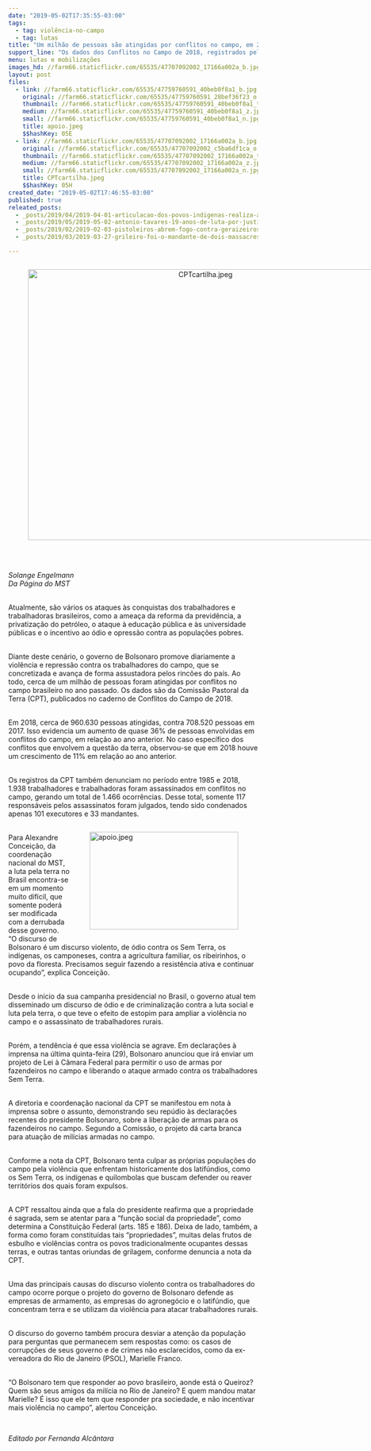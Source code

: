 ```yaml
---
date: "2019-05-02T17:35:55-03:00"
tags:
  - tag: violência-no-campo
  - tag: lutas
title: "Um milhão de pessoas são atingidas por conflitos no campo, em 2018"
support_line: "Os dados dos Conflitos no Campo de 2018, registrados pela CPT, evidenciam um aumento de quase 36% de pessoas envolvidas em conflitos, em relação ao ano anterior"
menu: lutas e mobilizações
images_hd: //farm66.staticflickr.com/65535/47707092002_17166a002a_b.jpg
layout: post
files:
  - link: //farm66.staticflickr.com/65535/47759760591_40beb0f8a1_b.jpg
    original: //farm66.staticflickr.com/65535/47759760591_28bef36f23_o.jpg
    thumbnail: //farm66.staticflickr.com/65535/47759760591_40beb0f8a1_t.jpg
    medium: //farm66.staticflickr.com/65535/47759760591_40beb0f8a1_z.jpg
    small: //farm66.staticflickr.com/65535/47759760591_40beb0f8a1_n.jpg
    title: apoio.jpeg
    $$hashKey: 05E
  - link: //farm66.staticflickr.com/65535/47707092002_17166a002a_b.jpg
    original: //farm66.staticflickr.com/65535/47707092002_c5ba6df1ca_o.jpg
    thumbnail: //farm66.staticflickr.com/65535/47707092002_17166a002a_t.jpg
    medium: //farm66.staticflickr.com/65535/47707092002_17166a002a_z.jpg
    small: //farm66.staticflickr.com/65535/47707092002_17166a002a_n.jpg
    title: CPTcartilha.jpeg
    $$hashKey: 05H
created_date: "2019-05-02T17:46:55-03:00"
published: true
releated_posts:
  - _posts/2019/04/2019-04-01-articulacao-dos-povos-indigenas-realiza-acampamento-em-brasilia.md
  - _posts/2019/05/2019-05-02-antonio-tavares-19-anos-de-luta-por-justica-e-direitos-humanos.md
  - _posts/2019/02/2019-02-03-pistoleiros-abrem-fogo-contra-geraizeiros-em-formosa-do-rio-preto-na-ba.md
  - _posts/2019/03/2019-03-27-grileiro-foi-o-mandante-de-dois-massacres-na-regiao-de-tucurui-pa-que-vitimaram-seis-pessoas.md

---
```

<div style="text-align:center">
<figure class="image" style="display:inline-block"><img alt="CPTcartilha.jpeg" height="546" src="//farm66.staticflickr.com/65535/47707092002_17166a002a_b.jpg" width="700" />
<figcaption></figcaption>
</figure>
</div>

<p><br />
<br />
<em>Solange Engelmann<br />
Da P&aacute;gina do MST</em></p>

<p><br />
Atualmente, s&atilde;o v&aacute;rios os ataques &agrave;s conquistas dos trabalhadores e trabalhadoras brasileiros, como a amea&ccedil;a da reforma da previd&ecirc;ncia, a privatiza&ccedil;&atilde;o do petr&oacute;leo, o ataque &agrave; educa&ccedil;&atilde;o p&uacute;blica e &agrave;s universidade p&uacute;blicas e o incentivo ao &oacute;dio e opress&atilde;o contra as popula&ccedil;&otilde;es pobres.</p>

<p><br />
Diante deste cen&aacute;rio, o governo de Bolsonaro promove diariamente a viol&ecirc;ncia e repress&atilde;o contra os trabalhadores do campo, que se concretizada e avan&ccedil;a de forma assustadora pelos rinc&otilde;es do pa&iacute;s. Ao todo, cerca de um milh&atilde;o de pessoas foram atingidas por conflitos no campo brasileiro no ano passado. Os dados s&atilde;o da Comiss&atilde;o Pastoral da Terra (CPT), publicados no caderno de Conflitos do Campo de 2018.</p>

<p><br />
Em 2018, cerca de 960.630 pessoas atingidas, contra 708.520 pessoas em 2017. Isso evidencia um aumento de quase 36% de pessoas envolvidas em conflitos do campo, em rela&ccedil;&atilde;o ao ano anterior. No caso espec&iacute;fico dos conflitos que envolvem a quest&atilde;o da terra, observou-se que em 2018 houve um crescimento de 11% em rela&ccedil;&atilde;o ao ano anterior.</p>

<p><br />
Os registros da CPT tamb&eacute;m denunciam no per&iacute;odo entre 1985 e 2018, 1.938 trabalhadores e trabalhadoras foram assassinados em conflitos no campo, gerando um total de 1.466 ocorr&ecirc;ncias. Desse total, somente 117 respons&aacute;veis pelos assassinatos foram julgados, tendo sido condenados apenas 101 executores e 33 mandantes.</p>

<figure class="image" style="float:right"><img alt="apoio.jpeg" height="197" src="//farm66.staticflickr.com/65535/47759760591_40beb0f8a1_b.jpg" width="300" />
<figcaption></figcaption>
</figure>

<p><br />
Para Alexandre Concei&ccedil;&atilde;o, da coordena&ccedil;&atilde;o nacional do MST, a luta pela terra no Brasil encontra-se em um momento muito dif&iacute;cil, que somente poder&aacute; ser modificada com a derrubada desse governo.<br />
&ldquo;O discurso de Bolsonaro &eacute; um discurso violento, de &oacute;dio contra os Sem Terra, os ind&iacute;genas, os camponeses, contra a agricultura familiar, os ribeirinhos, o povo da floresta. Precisamos seguir fazendo a resist&ecirc;ncia ativa e continuar ocupando&rdquo;, explica Concei&ccedil;&atilde;o.</p>

<p><br />
Desde o in&iacute;cio da sua campanha presidencial no Brasil, o governo atual tem disseminado um discurso de &oacute;dio e de criminaliza&ccedil;&atilde;o contra a luta social e luta pela terra, o que teve o efeito de estopim para ampliar a viol&ecirc;ncia no campo e o assassinato de trabalhadores rurais.</p>

<p><br />
Por&eacute;m, a tend&ecirc;ncia &eacute; que essa viol&ecirc;ncia se agrave. Em declara&ccedil;&otilde;es &agrave; imprensa na &uacute;ltima quinta-feira (29), Bolsonaro anunciou que ir&aacute; enviar um projeto de Lei &agrave; C&acirc;mara Federal para permitir o uso de armas por fazendeiros no campo e liberando o ataque armado contra os trabalhadores Sem Terra.</p>

<p><br />
A diretoria e coordena&ccedil;&atilde;o nacional da CPT se manifestou em nota &agrave; imprensa sobre o assunto, demonstrando seu rep&uacute;dio &agrave;s declara&ccedil;&otilde;es recentes do presidente Bolsonaro, sobre a libera&ccedil;&atilde;o de armas para os fazendeiros no campo. Segundo a Comiss&atilde;o, o projeto d&aacute; carta branca para atua&ccedil;&atilde;o de mil&iacute;cias armadas no campo.</p>

<p><br />
Conforme a nota da CPT, Bolsonaro tenta culpar as pr&oacute;prias popula&ccedil;&otilde;es do campo pela viol&ecirc;ncia que enfrentam historicamente dos latif&uacute;ndios, como os Sem Terra, os ind&iacute;genas e quilombolas que buscam defender ou reaver territ&oacute;rios dos quais foram expulsos.</p>

<p><br />
A CPT ressaltou ainda que a fala do presidente reafirma que a propriedade &eacute; sagrada, sem se atentar para a &ldquo;fun&ccedil;&atilde;o social da propriedade&rdquo;, como determina a Constitui&ccedil;&atilde;o Federal (arts. 185 e 186). Deixa de lado, tamb&eacute;m, a forma como foram constitu&iacute;das tais &ldquo;propriedades&rdquo;, muitas delas frutos de esbulho e viol&ecirc;ncias contra os povos tradicionalmente ocupantes dessas terras, e outras tantas oriundas de grilagem, conforme denuncia a nota da CPT.</p>

<p><br />
Uma das principais causas do discurso violento contra os trabalhadores do campo ocorre porque o projeto do governo de Bolsonaro defende as empresas de armamento, as empresas do agroneg&oacute;cio e o latif&uacute;ndio, que concentram terra e se utilizam da viol&ecirc;ncia para atacar trabalhadores rurais.</p>

<p><br />
O discurso do governo tamb&eacute;m procura desviar a aten&ccedil;&atilde;o da popula&ccedil;&atilde;o para perguntas que permanecem sem respostas como: os casos de corrup&ccedil;&otilde;es de seus governo e de crimes n&atilde;o esclarecidos, como da ex-vereadora do Rio de Janeiro (PSOL), Marielle Franco.</p>

<p><br />
&ldquo;O Bolsonaro tem que responder ao povo brasileiro, aonde est&aacute; o Queiroz? Quem s&atilde;o seus amigos da mil&iacute;cia no Rio de Janeiro? E quem mandou matar Marielle? &Eacute; isso que ele tem que responder pra sociedade, e n&atilde;o incentivar mais viol&ecirc;ncia no campo&rdquo;, alertou Concei&ccedil;&atilde;o.</p>

<p>&nbsp;</p>

<p><em>Editado por Fernanda Alc&acirc;ntara</em></p>
